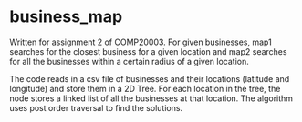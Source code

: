 # business_map

Written for assignment 2 of COMP20003. For given businesses, map1 searches for the closest business for a given location and map2 searches for all the businesses within a certain radius of a given location.

The code reads in a csv file of businesses and their locations (latitude and longitude) and store them in a 2D Tree. For each location in the tree, the node stores a linked list of all the businesses at that location. The algorithm uses post order traversal to find the solutions.
